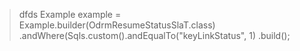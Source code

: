 > dfds
Example example = Example.builder(OdrmResumeStatusSlaT.class)
                .andWhere(Sqls.custom().andEqualTo("keyLinkStatus", 1)
                .build();
